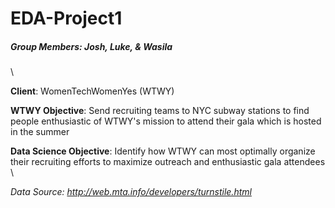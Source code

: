 # EDA-Project1
##### Group Members: Josh, Luke, & Wasila
\

**Client**: WomenTechWomenYes (WTWY)

**WTWY Objective**: Send recruiting teams to NYC subway stations to find people enthusiastic of WTWY's mission to attend their gala which is hosted in the summer

**Data Science Objective**: Identify how WTWY can most optimally organize their recruiting efforts to maximize outreach and enthusiastic gala attendees
\

*Data Source: http://web.mta.info/developers/turnstile.html*
